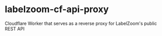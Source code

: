 # labelzoom-cf-api-proxy
Cloudflare Worker that serves as a reverse proxy for LabelZoom's public REST API
